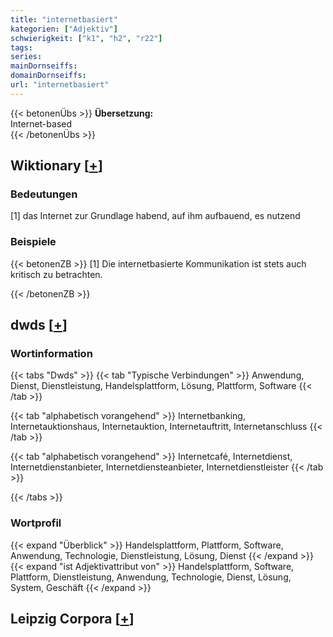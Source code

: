```yaml
---
title: "internetbasiert"
kategorien: ["Adjektiv"]
schwierigkeit: ["k1", "h2", "r22"]
tags:
series:
mainDornseiffs:
domainDornseiffs:
url: "internetbasiert"
---
```


{{< betonenÜbs >}}
**Übersetzung:**  
Internet-based  
{{< /betonenÜbs >}}

## Wiktionary [[+](https://de.wiktionary.org/wiki/internetbasiert)]

### Bedeutungen
[1] das Internet zur Grundlage habend, auf ihm aufbauend, es nutzend  

### Beispiele
{{< betonenZB >}}
[1] Die internetbasierte Kommunikation ist stets auch kritisch zu betrachten.  

{{< /betonenZB >}}


## dwds [[+](https://www.dwds.de/wb/internetbasiert)]

### Wortinformation
{{< tabs "Dwds" >}}
{{< tab "Typische Verbindungen" >}}
Anwendung, Dienst, Dienstleistung, Handelsplattform, Lösung, Plattform, Software
{{< /tab >}}

{{< tab "alphabetisch vorangehend" >}}
Internetbanking, Internetauktionshaus, Internetauktion, Internetauftritt, Internetanschluss
{{< /tab >}}

{{< tab "alphabetisch vorangehend" >}}
Internetcafé, Internetdienst, Internetdienstanbieter, Internetdiensteanbieter, Internetdienstleister
{{< /tab >}}

{{< /tabs >}}

### Wortprofil
{{< expand "Überblick" >}} Handelsplattform, Plattform, Software, Anwendung, Technologie, Dienstleistung, Lösung, Dienst {{< /expand >}}
{{< expand "ist Adjektivattribut von" >}} Handelsplattform, Software, Plattform, Dienstleistung, Anwendung, Technologie, Dienst, Lösung, System, Geschäft {{< /expand >}}

## Leipzig Corpora [[+](https://corpora.uni-leipzig.de/en/res?word=internetbasiert&corpusId=deu_newscrawl-public_2018)]

